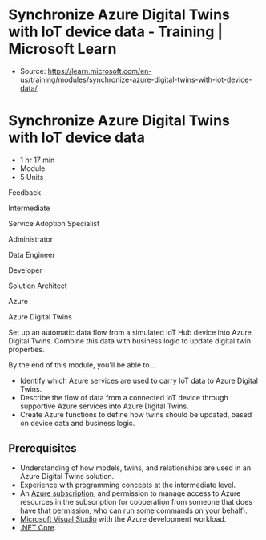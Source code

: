 # Synchronize Azure Digital Twins with IoT device data - Training | Microsoft Learn

* Source: <https://learn.microsoft.com/en-us/training/modules/synchronize-azure-digital-twins-with-iot-device-data/>

# Synchronize Azure Digital Twins with IoT device data

* 1 hr 17 min
* Module
* 5 Units

Feedback

Intermediate

Service Adoption Specialist

Administrator

Data Engineer

Developer

Solution Architect

Azure

Azure Digital Twins

Set up an automatic data flow from a simulated IoT Hub device into Azure Digital Twins. Combine this data with business logic to update digital twin properties.

By the end of this module, you'll be able to...

* Identify which Azure services are used to carry IoT data to Azure Digital Twins.
* Describe the flow of data from a connected IoT device through supportive Azure services into Azure Digital Twins.
* Create Azure functions to define how twins should be updated, based on device data and business logic.

## Prerequisites

* Understanding of how models, twins, and relationships are used in an Azure Digital Twins solution.
* Experience with programming concepts at the intermediate level.
* An [Azure subscription](https://azure.microsoft.com/free), and permission to manage access to Azure resources in the subscription (or cooperation from someone that does have that permission, who can run some commands on your behalf).
* [Microsoft Visual Studio](https://visualstudio.microsoft.com/downloads/) with the Azure development workload.
* [.NET Core](https://dotnet.microsoft.com/download/dotnet).

